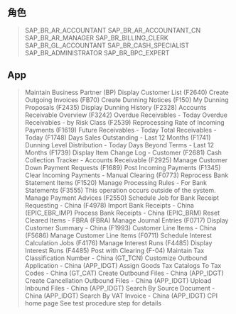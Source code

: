 ## 角色
> SAP_BR_AR_ACCOUNTANT
> SAP_BR_AR_ACCOUNTANT_CN
> SAP_BR_AR_MANAGER
> SAP_BR_BILLING_CLERK
> SAP_BR_GL_ACCOUNTANT
> SAP_BR_CASH_SPECIALIST
> SAP_BR_ADMINISTRATOR
> SAP_BR_BPC_EXPERT
## App
> Maintain Business Partner (BP)
> Display Customer List (F2640)
> Create Outgoing Invoices (FB70)
> Create Dunning Notices (F150)
> My Dunning Proposals (F2435)
> Display Dunning History (F2328)
> Accounts Receivable Overview (F3242)
> Overdue Receivables - Today
> Overdue Receivables - by Risk Class (F2539)
> Reprocessing Rate of Incoming Payments (F1619)
> Future Receivables - Today
> Total Receivables - Today (F1748)
> Days Sales Outstanding - Last 12 Months (F1741)
> Dunning Level Distribution - Today
> Days Beyond Terms - Last 12 Months (F1739)
> Display Item Change Log - Customer (F2681)
> Cash Collection Tracker - Accounts Receivable (F2925)
> Manage Customer Down Payment Requests (F1689)
> Post Incoming Payments (F1345)
> Clear Incoming Payments - Manual Clearing (F0773)
> Reprocess Bank Statement Items (F1520)
> Manage Processing Rules - For Bank Statements (F3555)
> This operation occurs outside of the system.
> Manage Payment Advices (F2550)
> Schedule Job for Bank Receipt Requesting - China (F4978)
> Import Bank Receipts - China (EPIC_EBR_IMP)
> Process Bank Receipts - China (EPIC_BRM)
> Reset Cleared Items - FBRA (FBRA)
> Manage Journal Entries (F0717)
> Display Customer Summary - China (F1993)
> Customer Line Items - China (F5686)
> Manage Customer Line Items (F0711)
> Schedule Interest Calculation Jobs (F4176)
> Manage Interest Runs (F4485)
> Display Interest Runs (F4485)
> Post with Clearing (F-04)
> Maintain Tax Classification Number - China (GT_TCN)
> Customize Outbound Application - China (APP_IDGT)
> Assign Goods Tax Catalogs To Tax Codes - China (GT_CAT)
> Create Outbound Files - China (APP_IDGT)
> Create Cancellation Outbound Files - China (APP_IDGT)
> Upload Inbound Files - China (APP_IDGT)
> Search By Source Document - China (APP_IDGT)
> Search By VAT Invoice - China (APP_IDGT)
> CPI home page
> See test procedure step for details